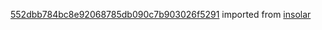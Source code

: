[552dbb784bc8e92068785db090c7b903026f5291](https://github.com/insolar/insolar/commit/552dbb784bc8e92068785db090c7b903026f5291) imported from [insolar](https://github.com/insolar/insolar)
